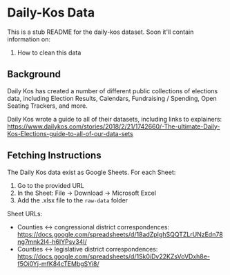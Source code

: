 # Daily-Kos Data
This is a stub README for the daily-kos dataset. Soon it'll contain information on:

1. How to clean this data

## Background

Daily Kos has created a number of different public collections of elections data, including Election Results, Calendars, Fundraising / Spending, Open Seating Trackers, and more.

Daily Kos wrote a guide to all of their datasets, including links to explainers: https://www.dailykos.com/stories/2018/2/21/1742660/-The-ultimate-Daily-Kos-Elections-guide-to-all-of-our-data-sets

## Fetching Instructions

The Daily Kos data exist as Google Sheets. For each Sheet:

1. Go to the provided URL
2. In the Sheet: File -> Download -> Microsoft Excel
3. Add the .xlsx file to the `raw-data` folder

Sheet URLs:

* Counties ↔ congressional district correspondences: https://docs.google.com/spreadsheets/d/18adZpIghSQQTZLrUNzEdn78ng7mnk2l4-h6IYPsv34I/
* Counties ↔ legislative district correspondences: https://docs.google.com/spreadsheets/d/1Sk0iDv22KZsVoVDxh8e-f5Oi0Yj-mfK84cTEMbgSYi8/

